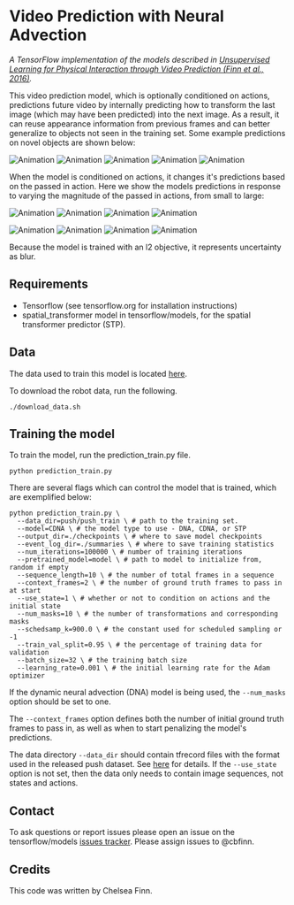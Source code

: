 # Video Prediction with Neural Advection

*A TensorFlow implementation of the models described in [Unsupervised Learning for Physical Interaction through Video Prediction (Finn et al., 2016)](https://arxiv.org/abs/1605.07157).*

This video prediction model, which is optionally conditioned on actions,
predictions future video by internally predicting how to transform the last
image (which may have been predicted) into the next image. As a result, it can
reuse appearance information from previous frames and can better generalize to
objects not seen in the training set. Some example predictions on novel objects
are shown below:

![Animation](https://storage.googleapis.com/push_gens/novelgengifs9/16_70.gif)
![Animation](https://storage.googleapis.com/push_gens/novelgengifs9/2_96.gif)
![Animation](https://storage.googleapis.com/push_gens/novelgengifs9/1_38.gif)
![Animation](https://storage.googleapis.com/push_gens/novelgengifs9/11_10.gif)
![Animation](https://storage.googleapis.com/push_gens/novelgengifs9/3_34.gif)

When the model is conditioned on actions, it changes it's predictions based on
the passed in action. Here we show the models predictions in response to varying
the magnitude of the passed in actions, from small to large:

![Animation](https://storage.googleapis.com/push_gens/webgifs/0xact_0.gif)
![Animation](https://storage.googleapis.com/push_gens/05xact_0.gif)
![Animation](https://storage.googleapis.com/push_gens/webgifs/1xact_0.gif)
![Animation](https://storage.googleapis.com/push_gens/webgifs/15xact_0.gif)

![Animation](https://storage.googleapis.com/push_gens/webgifs/0xact_17.gif)
![Animation](https://storage.googleapis.com/push_gens/webgifs/05xact_17.gif)
![Animation](https://storage.googleapis.com/push_gens/webgifs/1xact_17.gif)
![Animation](https://storage.googleapis.com/push_gens/webgifs/15xact_17.gif)


Because the model is trained with an l2 objective, it represents uncertainty as
blur.

## Requirements
* Tensorflow (see tensorflow.org for installation instructions)
* spatial_transformer model in tensorflow/models, for the spatial transformer
  predictor (STP).

## Data
The data used to train this model is located
[here](https://sites.google.com/site/brainrobotdata/home/push-dataset).

To download the robot data, run the following.
```shell
./download_data.sh
```

## Training the model

To train the model, run the prediction_train.py file.
```shell
python prediction_train.py
```

There are several flags which can control the model that is trained, which are
exemplified below:
```shell
python prediction_train.py \
  --data_dir=push/push_train \ # path to the training set.
  --model=CDNA \ # the model type to use - DNA, CDNA, or STP
  --output_dir=./checkpoints \ # where to save model checkpoints
  --event_log_dir=./summaries \ # where to save training statistics
  --num_iterations=100000 \ # number of training iterations
  --pretrained_model=model \ # path to model to initialize from, random if empty
  --sequence_length=10 \ # the number of total frames in a sequence
  --context_frames=2 \ # the number of ground truth frames to pass in at start
  --use_state=1 \ # whether or not to condition on actions and the initial state
  --num_masks=10 \ # the number of transformations and corresponding masks
  --schedsamp_k=900.0 \ # the constant used for scheduled sampling or -1
  --train_val_split=0.95 \ # the percentage of training data for validation
  --batch_size=32 \ # the training batch size
  --learning_rate=0.001 \ # the initial learning rate for the Adam optimizer
```

If the dynamic neural advection (DNA) model is being used, the `--num_masks`
option should be set to one.

The `--context_frames` option defines both the number of initial ground truth
frames to pass in, as well as when to start penalizing the model's predictions.

The data directory `--data_dir` should contain tfrecord files with the format
used in the released push dataset. See
[here](https://sites.google.com/site/brainrobotdata/home/push-dataset) for
details. If the `--use_state` option is not set, then the data only needs to
contain image sequences, not states and actions.


## Contact

To ask questions or report issues please open an issue on the tensorflow/models
[issues tracker](https://github.com/tensorflow/models/issues).
Please assign issues to @cbfinn.

## Credits

This code was written by Chelsea Finn.

